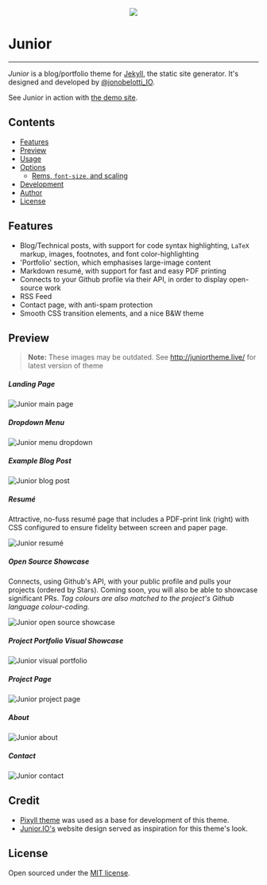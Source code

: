 <p align="center">
  <img src="mockups/rsz_junior.png"/>
</p>

# Junior
-----

*Junior* is a blog/portfolio theme for [Jekyll](http://jekyllrb.com), the static site generator. It's designed and developed by [@jonobelotti_IO](https://twitter.com/jonobelotti_IO).


See Junior in action with [the demo site](https://juniortheme.live).

## Contents

- [Features](#features)
- [Preview](#preview)
- [Usage](#usage)
- [Options](#options)
  - [Rems, `font-size`, and scaling](#rems-font-size-and-scaling)
- [Development](#development)
- [Author](#author)
- [License](#license)

## Features

- Blog/Technical posts, with support for code syntax highlighting, `LaTeX` markup, images, footnotes, and font color-highlighting
- 'Portfolio' section, which emphasises large-image content
- Markdown resumé, with support for fast and easy PDF printing
- Connects to your Github profile via their API, in order to display open-source work
- RSS Feed
- Contact page, with anti-spam protection
- Smooth CSS transition elements, and a nice B&W theme

## Preview

> **Note:** These images may be outdated. See http://juniortheme.live/ for latest version of theme

##### Landing Page

![Junior main page](mockups/junior-front-page.png)

##### Dropdown Menu

![Junior menu dropdown](mockups/junior-menu.png)

##### Example Blog Post

![Junior blog post](mockups/junior-post.png)

##### Resumé

Attractive, no-fuss resumé page that includes a PDF-print link (right) with CSS configured to ensure fidelity between screen and paper page.

![Junior resumé](mockups/junior-resume.png)

##### Open Source Showcase

Connects, using Github's API, with your public profile and pulls your projects (ordered by Stars). Coming soon, you will also be able to showcase significant PRs. *Tag colours are also matched to the project's Github language colour-coding.*

![Junior open source showcase](mockups/junior-open-source.png)

##### Project Portfolio Visual Showcase

![Junior visual portfolio](mockups/junior-main-portfolio.png)

##### Project Page

![Junior project page](mockups/junior-portfolio-single.png)

##### About

![Junior about](mockups/junior-about.png)

##### Contact

![Junior contact](mockups/junior-contact.png)


## Credit

* [Pixyll theme](https://github.com/johnotander/pixyll) was used as a base for development of this theme.
* [Junior.IO's](http://www.junior.io/) website design served as inspiration for this theme's look.

## License

Open sourced under the [MIT license](LICENSE).
